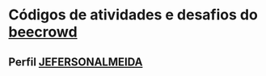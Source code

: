 # Códigos de atividades e desafios do [beecrowd](https://www.beecrowd.com.br) 
## Perfil [JEFERSONALMEIDA](https://www.beecrowd.com.br/judge/pt/profile/587974)


